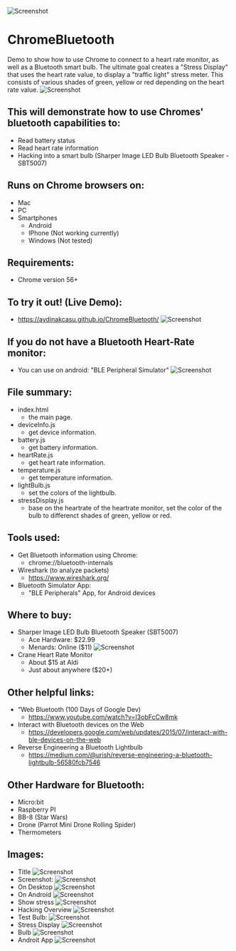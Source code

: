 ![Screenshot](https://user-images.githubusercontent.com/2898451/30746603-4753d20a-9f78-11e7-93fd-b8b903b98ca5.png)

# ChromeBluetooth
 Demo to show how to use Chrome to connect to a heart rate monitor, as well as a Bluetooth smart bulb.  The ultimate goal creates a "Stress Display" that uses the heart rate value, to display a "traffic light" stress meter.  This consists of various shades of green, yellow or red depending on the heart rate value.
![Screenshot](https://user-images.githubusercontent.com/2898451/30746795-03799460-9f79-11e7-94e7-aa966bcbc0f1.png)


## This will demonstrate how to use Chromes' bluetooth capabilities to:
- Read battery status
- Read heart rate information
- Hacking into a smart bulb (Sharper Image LED Bulb Bluetooth Speaker - SBT5007)

## Runs on Chrome browsers on:
- Mac
- PC
- Smartphones
  * Android
  * IPhone (Not working currently)
  * Windows (Not tested)

## Requirements:
- Chrome version 56+

## To try it out! (Live Demo):
- https://aydinakcasu.github.io/ChromeBluetooth/
![Screenshot](https://user-images.githubusercontent.com/2898451/30746090-8ea0e276-9f76-11e7-93ea-6d896c6c52aa.png)

## If you do not have a Bluetooth Heart-Rate monitor:
- You can use on android: "BLE Peripheral Simulator"
![Screenshot](https://user-images.githubusercontent.com/2898451/30756414-9ed26d46-9f98-11e7-868f-f469cee4f30b.png)

## File summary:
- index.html 
  * the main page.
- deviceInfo.js 
  * get device information.
- battery.js 
  * get battery information.
- heartRate.js 
  * get heart rate information.
- temperature.js 
  * get temperature information.
- lightBulb.js 
  * set the colors of the lightbulb.
- stressDisplay.js 
  * base on the heartrate of the heartrate monitor, set the color of the bulb to differenct shades of green, yellow or red.
 
## Tools used:
- Get Bluetooth information using Chrome: 
  * chrome://bluetooth-internals
- Wireshark (to analyze packets) 
  * https://www.wireshark.org/
- Bluetooth Simulator App: 
  * "BLE Peripherals" App, for Android devices

## Where to buy:
- Sharper Image LED Bulb Bluetooth Speaker (SBT5007)
  * Ace Hardware: $22.99
  * Menards: Online ($11)
  ![Screenshot](https://user-images.githubusercontent.com/2898451/30747106-2fb89a84-9f7a-11e7-8cd4-b86e86ca3709.png)
- Crane Heart Rate Monitor
  * About $15 at Aldi
  * Just about anywhere ($20+)

## Other helpful links:
- “Web Bluetooth (100 Days of Google Dev)
  * https://www.youtube.com/watch?v=I3obFcCw8mk
- Interact with Bluetooth devices on the Web
  * https://developers.google.com/web/updates/2015/07/interact-with-ble-devices-on-the-web
- Reverse Engineering a Bluetooth Lightbulb
  * https://medium.com/@urish/reverse-engineering-a-bluetooth-lightbulb-56580fcb7546

## Other Hardware for Bluetooth:
- Micro:bit
- Raspberry PI
- BB-8 (Star Wars)
- Drone (Parrot Mini Drone Rolling Spider)
- Thermometers

## Images:
- Title
![Screenshot](https://user-images.githubusercontent.com/2898451/30746603-4753d20a-9f78-11e7-93fd-b8b903b98ca5.png)
- Screenshot:
![Screenshot](https://user-images.githubusercontent.com/2898451/30746090-8ea0e276-9f76-11e7-93ea-6d896c6c52aa.png)
- On Desktop
![Screenshot](https://user-images.githubusercontent.com/2898451/30746214-0536a9a2-9f77-11e7-88c5-1cb686c37d4e.png)
- On Android
![Screenshot](https://user-images.githubusercontent.com/2898451/30746283-4acbc43e-9f77-11e7-8236-ad5611041d71.png)
- Show stress
![Screenshot](https://user-images.githubusercontent.com/2898451/30746663-817ae6e4-9f78-11e7-9d1f-8a9cc9387d1b.png)
- Hacking Overview
![Screenshot](https://user-images.githubusercontent.com/2898451/30746714-b359a358-9f78-11e7-95f3-a22c9b3e225d.png)
- Test Bulb:
![Screenshot](https://user-images.githubusercontent.com/2898451/30746765-e64fb914-9f78-11e7-95e9-be9a553f8e42.png)
- Stress Display
![Screenshot](https://user-images.githubusercontent.com/2898451/30746795-03799460-9f79-11e7-94e7-aa966bcbc0f1.png)
- Bulb
![Screenshot](https://user-images.githubusercontent.com/2898451/30747106-2fb89a84-9f7a-11e7-8cd4-b86e86ca3709.png)
- Androit App
![Screenshot](https://user-images.githubusercontent.com/2898451/30756414-9ed26d46-9f98-11e7-868f-f469cee4f30b.png)

